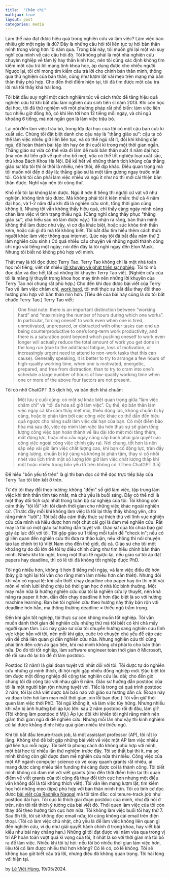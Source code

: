 ```yaml
---
title:  "Chăm chỉ"
mathjax: true
layout: post
categories: media
---
```


Làm thế nào đạt được hiệu quả trong nghiên cứu và làm việc? Làm việc bao nhiêu giờ một ngày là đủ? Đây là những câu hỏi tôi liên tục tự hỏi bản thân mình trong vòng hơn 10 năm qua. Trong bài này, tôi muốn ghi lại một vài suy nghĩ của mình về các câu hỏi đó. Tôi không phải là một nhà nghiên cứu chuyên nghiệp về tâm lý hay thần kinh học, nên tôi cũng xác định không tìm kiếm một câu trả lời mang tính khoa học, áp dụng được cho nhiều người. Ngược lại, tôi chỉ mong tìm kiếm câu trả lời cho chính bản thân mình, thông qua thử nghiệm của bản thân, cũng như lượm lặt vài mẹo trên mạng mà bản thân thấy phù hợp. Cho đến thời điểm hiện tại, tôi đã tìm được một câu trả lời mà tôi thấy khá hài lòng.


Tôi bắt đầu suy nghĩ một cách nghiêm túc về cách thức để tăng hiệu quả nghiên cứu từ khi bắt đầu làm nghiên cứu sinh tiến sĩ năm 2013. Khi còn học đại học, tôi đã thử nghiệm với một phương pháp rất phổ biến: làm việc liên tục nhiều giờ đồng hồ, có khi lên tới hơn 12 tiếng mỗi ngày, và chỉ ngủ khoảng 6 tiếng, mà nói ngắn gọn là làm việc trâu bò.

Lại nói đến làm việc trâu bò, trong lớp đại học của tôi có một cậu bạn cực kì xuất sắc. Chúng tôi đặt biệt danh cho cậu này là "thằng giáo sư": cậu ta có thể làm việc nhiều giờ liền liên tục, và có thể ngủ rất ít, đôi khi không cần ngủ, để hoàn thành bài tập lớn hay ôn thi cuối kì trong một thời gian ngắn. Thằng giáo sư vừa có thể vừa đi làm để nuôi bản thân suốt 4 năm đại học (mà còn dư tiền gửi về quê cho bố mẹ), vừa có thể tốt nghiệp loại xuất sắc, thủ khoa Bách Khoa Hà Nội. Để kể hết về những thành tích khủng của thằng giáo sư lớp tôi thì ôi thôi là nhiều, nên thôi, để dịp khác. Điều quan trọng mà tôi muốn nói đến ở đây là: thằng giáo sư là một tấm gương ngay trước mắt tôi. Có khi tôi cần phải làm việc nhiều và ngủ ít như nó thì mới cải thiện bản thân được. Nghĩ vậy nên tôi cũng thử.

Khổ nỗi tôi lại không làm được. Ngủ ít hơn 8 tiếng thì người cứ vật vờ như nghiện, không tỉnh táo được. Mà không phải tôi ít kiên nhẫn: thử cả 4 năm đại học, và 1-2 năm đầu khi đã là nghiên cứu sinh, tổng thời gian cũng không ít. Nhưng tôi vẫn không thấy hiệu quả, chỉ thấy càng  ngày mình càng chán làm việc vì tình trạng thiếu ngủ. (Càng nghĩ càng thấy phục "thằng giáo sư", chả hiểu sao nó làm được vậy.) Tôi nhận ra rằng, bản thân mình không thể làm được như vậy, vì cơ địa khác biệt, hoặc sức khỏe tinh thần kém, hoặc cái gì đó mà tôi không biết. Tôi bắt đầu tìm hiểu thêm cách thức người khác làm việc thông qua internet. (Lúc này tôi đã bắt đầu năm thứ 2 làm nghiên cứu sinh.) Có quá nhiều câu chuyện về những người thành công chỉ ngủ vài tiếng một ngày; nói đến đây là tôi nghĩ ngay đến Elon Musk. Nhưng tôi biết nó không phù hợp với mình. 

Thật may là tôi đọc được Terry Tao. Terry Tao không chỉ là một nhà toán học nổi tiếng, viết rất nhiều [lời khuyên về phát triển sự nghiệp](https://terrytao.wordpress.com/career-advice/).  Tôi tò mò đọc dần và đọc hết tất cả những lời khuyên Terry Tao viết. (Nghiên cứu của tôi là mảng lý thuyết trong khoa học máy tính nên những lời khuyên của Terry Tao nói chung rất phù hợp.) Cho đến khi đọc được bài viết của Terry Tao về làm việc chăm chỉ, [work hard](https://terrytao.wordpress.com/career-advice/work-hard/), tôi mới thực sự bắt đầu thay đổi theo hướng phù hợp với bản thân mìn hơn. (Tiêu đề của bài này cũng là do tôi bắt chước Terry Tao.) Terry Tao viết:

> One final note: there is an important distinction between “working hard” and “maximising the number of hours during which one works”.  In particular, forcing oneself to work even when one is tired, unmotivated, unprepared, or distracted with other tasks can end up being counterproductive to one’s long-term work productivity, and there is a saturation point beyond which pushing oneself to work even longer will actually reduce the total amount of work you get done in the long run (due to the additional fatigue, loss of motivation, or increasingly urgent need to attend to non-work tasks that this can cause).  Generally speaking, it is better to try to arrange a few hours of high-quality working time, when one is motivated, energetic, prepared, and free from distraction, than to try to cram into one’s schedule a large number of hours of low-quality working time when one or more of the above four factors are not present.

Tôi có nhờ ChatGPT 3.5 dịch hộ, và bản dịch khá chuẩn:


> Một lưu ý cuối cùng: có một sự khác biệt quan trọng giữa “làm việc chăm chỉ” và “tối đa hóa số giờ làm việc”. Cụ thể, ép bản thân làm việc ngay cả khi cảm thấy mệt mỏi, thiếu động lực, không chuẩn bị kỹ càng, hoặc bị phân tâm bởi các công việc khác có thể dẫn đến hiệu quả ngược cho năng suất làm việc dài hạn của bạn. Có một điểm bão hòa mà sau đó, việc ép mình làm việc lâu hơn thực sự sẽ giảm tổng lượng công việc bạn hoàn thành về lâu dài (do mệt mỏi tăng thêm, mất động lực, hoặc nhu cầu ngày càng cấp bách phải giải quyết các công việc ngoài công việc chính gây ra). Nói chung, tốt hơn là nên sắp xếp vài giờ làm việc chất lượng cao, khi bạn có động lực, tràn đầy năng lượng, chuẩn bị kỹ càng và không bị phân tâm, thay vì cố nhồi nhét vào lịch trình một số lượng lớn giờ làm việc chất lượng thấp khi một hoặc nhiều trong bốn yếu tố trên không có. (Theo ChatGPT 3.5)

Để hiểu "bốn yếu tố trên" là gì thì bạn đọc có thể đọc trực tiếp bày của Terry Tao tôi liên kết ở trên. 

Từ đó tôi thay đổi theo hướng: không "đếm" số giờ làm việc, tập trung làm việc khi tinh thần tỉnh táo nhất, mà chủ yếu là buổi sáng.  Đây có thể nói là một thay đổi tích cực nhất trong toàn bộ sự nghiệp của tôi. Tôi không còn cảm thấy "tội lỗi" khi tôi dành thời gian cho những việc khác ngoài nghiên cứ. (Trước đây mỗi khi không làm việc là tôi lại thấy thấy không yên, cho rằng mình "lười".) Tôi bắt đầu cảm thấy thực sự thích thú với lĩnh vực nghiên cứu của mình và hiểu được hơn một chút cái gọi là đam mê nghiên cứu. Rất may là tôi có một giáo sư hướng dẫn tuyệt vời. Giáo sư của tôi chưa bao giờ gây áp lực đối với tôi. Tôi gặp giáo sư 1 tiếng mỗi tuần để "check in"; nếu có gì liên quan đến nghiên cứu thì đưa ra thảo luận, nêu không thì nói chuyện tào lao chính trị từ Việt Nam cho đến thế giới, đủ cả. Giáo sư cho tôi một khoảng tự do đủ lớn để tôi tự điều chỉnh cũng như tìm hiểu chính bản thân mình. Nhiều khi tôi nghĩ, trong một thực tế ngược lại, nếu giáo sư tôi áp đặt papers hay deadline, thì có lẽ tôi đã không tốt nghiệp được PhD.

Tôi ngủ nhiều hơn, không ít hơn 8 tiếng mỗi ngày, và làm việc điều độ hơn (bây giờ nghĩ lại tôi  vẫn cho rằng mình làm nhiều hơn cần thiết). Nhưng đôi khi vẫn có ngoại lệ: khi cần thiết chạy deadline cho paper hay ôn thi một vài môn vì mình lười không chịu bỏ thời gian học ở nhà lúc bình thường. Một may mắn nữa là hướng nghiên cứu của tôi là nghiên cứu lý thuyết, nên khả năng ra paper ít hơn, dẫn đến chạy deadline ít hơn đặc biệt là so với hướng machine learning. Bạn bè tôi nghiên cứu theo hướng này thấy bận rộn với deadline hơn hẳn, mà thông thường deadline = thiếu ngủ trầm trọng. 

Đến khi gần tốt nghiệp, tôi thực sự còn không muốn tốt nghiệp. Tôi vẫn muốn dành thời gian để nghiên cứu những thứ mà tôi biết có khi chả mấy người quan tâm. Lúc này giáo sư của tôi chuyển hướng sang nghiên cứu lĩnh vực khác hẳn với tôi, nên mỗi khi gặp, cuộc trò chuyện chủ yếu đề cập các vấn đề chả liên quan gì đến nghiên cứu nữa. Nhưng nghiên cứu thì cũng phải tính đến cơm áo gạo tiền, khi mà mình không chỉ phải lo cho bản thân nữa. Do đó tôi tốt nghiệp, làm software engineer toàn thời gian ở Microsoft, để rồi sau đó lại bỏ để đi làm postdoc. 

Postdoc (2 năm) là giai đoạn tuyệt với nhất đối với tôi. Tôi được tự do nghiên cứu những gì mình thích, đi hội nghị gặp nhiều đồng nghiệp mới. Đặc biệt tôi tìm được một đồng nghiệp để cộng tác nghiên cứu lâu dài; cho đến giờ chúng tôi đã cộng tác với nhau gần 6 năm. Giáo sư hướng dẫn postdoc của tôi là một người bận rộn nhưng tuyệt vời. Tiếc là trong cả quá trình postdoc 2 năm, tôi lại chả viết được bài báo nào với giáo sư hướng dẫn cả. (Đoạn này và đoạn trên hơi lam man mất thời gian, xin lỗi bạn đọc.) Tôi vẫn giữ thói quen làm việc thời PhD. Tôi ngủ không ít, và làm việc tùy hứng. Nhưng nhiều khi vẫn bị ảnh hưởng bới áp lực lớn: sau 2 năm postdoc rồi đi đâu, làm gì? (Tôi không làm postdoc ở Mỹ.) Áp lực đôi khi khiến tôi nghĩ rằng mình nên giảm thời gian ngủ đi để nghiên cứu. Nhưng mỗi lần như vậy thì kinh nghiệm cũ lại được khẳng định: hiệu quả giảm nhiều khi thiếu ngủ.

Khi tôi bắt đầu tenure-track job, là một assistant professor (AP), tôi rất lo lắng. Không khó để bắt gặp những bài viết về việc một AP làm việc nhiều giờ liên tục mỗi ngày. Tôi biết là phong cách đó không phù hợp với mình, một bài học từ nhiều lần thử nghiệm trước đây. Tôi sợ thất bại thì ít, mà sợ mình không còn giữ được đam mê nghiên cứu nữa thì nhiều. Công việc của một AP ngành computer science có vẻ xoay quanh grants rất nhiều, ai mang được càng nhiều tiền funding thì càng được coi là thành công. Tôi biết mình không có đam mê với viết grants (cho đến thời điểm hiện tại thì quan điểm về viết grants của tôi cũng đã thay đổi tích cực hơn nhưng một điều vẫn không đổi là tôi không thích viết). Tôi vẫn lên mạng lượm lặt, tìm kiếm học hỏi những mẹo (tips) phù hợp với bản thân mình hơn. Tôi có tình cờ đọc được [bài viết của Radhika Nagpal](https://www.scientificamerican.com/blog/guest-blog/the-awesomest-7-year-postdoc-or-how-i-learned-to-stop-worrying-and-love-the-tenure-track-faculty-life/) mà tôi tâm đắc: coi tenure-track job như postdoc dài hạn. Tôi cực kì thích giai đoạn postdoc của mình, như đã nói ở trên, nên tôi rất thích ý tưởng của bài viết đó.  Thói quen làm việc của tôi còn thay đổi theo hướng tích cực hơn nữa. Tôi không làm việc buổi tối hay thứ 7. Sau 6h tối, tôi sẽ không đọc email nữa; tôi cũng không cài email trên điện thoại. (Tôi có làm việc chủ nhật, chủ yếu là để làm việc không liên quan gì đến nghiên cứu, ví dụ như giải quyết hành chính ở trong khoa, hay viết bài kiểu như bài này chẳng hạn.) Những gì tôi đạt được vài năm vừa qua trong vị trí AP hoàn toàn vượt quá kì vọng của tôi, ít nhất là so với thời gian mà tôi bỏ ra để làm việc. Nhiều khi tôi tự hỏi: nếu tôi bỏ nhiều thời gian làm việc hơn, liệu tôi có làm được nhiều thứ hơn không? Có lẽ có, có lẽ không. Tôi sẽ không bao giờ biết câu trả lời, nhưng điều đó không quan trọng. Tôi hài lòng với hiện tại. 


by [Lê Việt Hùng](https://hunglvosu.github.io), 19/05/2024.











